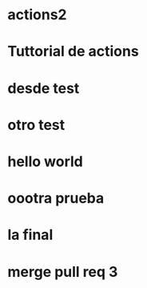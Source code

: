 # actions2
# Tuttorial de actions
# desde test
# otro test
# hello world
# oootra prueba
# la final
# merge pull req 3
